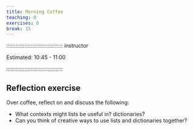 ```yaml
---
title: Morning Coffee
teaching: 0
exercises: 0
break: 15
---
```


::::::::::::::::::::::::::::::::::::: instructor

Estimated: 10:45 - 11:00

:::::::::::::::::::::::::::::::::::::

## Reflection exercise

Over coffee, reflect on and discuss the following:

- What contexts might lists be useful in? dictionaries?
- Can you think of creative ways to use lists and dictionaries together?
